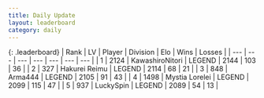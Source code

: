 ```yaml
---
title: Daily Update
layout: leaderboard
category: daily
---
```


{: .leaderboard}
| Rank | LV | Player | Division | Elo | Wins | Losses |
| --- | --- | --- | --- | --- | --- | --- |
| <span data-change="1">1</span> | 2124 | <span title="ID: 164871">KawashiroNitori</span> | LEGEND | <span data-change="31">2144</span> | <span data-change="6">103</span> | <span data-change="0">36</span> |
| <span data-change="4">2</span> | 327 | <span title="ID: 106555">Hakurei Reimu</span> | LEGEND | <span data-change="53">2114</span> | <span data-change="19">68</span> | <span data-change="4">21</span> |
| <span data-change="0">3</span> | 848 | <span title="ID: 1034">Arma444</span> | LEGEND | <span data-change="8">2105</span> | <span data-change="2">91</span> | <span data-change="0">43</span> |
| <span data-change="-3">4</span> | 1498 | <span title="ID: 315148">Mystia Lorelei</span> | LEGEND | <span data-change="-41">2099</span> | <span data-change="0">115</span> | <span data-change="3">47</span> |
| <span data-change="0">5</span> | 937 | <span title="ID: 498412">LuckySpin</span> | LEGEND | <span data-change="19">2089</span> | <span data-change="5">54</span> | <span data-change="1">13</span> |